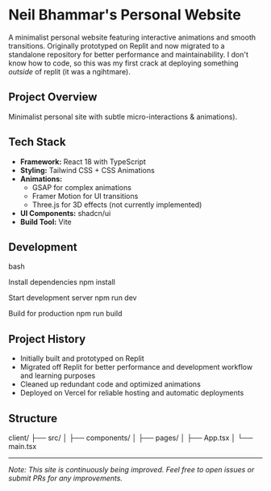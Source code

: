 # Neil Bhammar's Personal Website

A minimalist personal website featuring interactive animations and smooth transitions. Originally prototyped on Replit and now migrated to a standalone repository for better performance and maintainability. I don't know how to code, so this was my first crack at deploying something _outside_ of replit (it was a ngihtmare).

## Project Overview
Minimalist personal site with subtle micro-interactions & animations).

## Tech Stack
- **Framework:** React 18 with TypeScript
- **Styling:** Tailwind CSS + CSS Animations
- **Animations:** 
  - GSAP for complex animations
  - Framer Motion for UI transitions
  - Three.js for 3D effects (not currently implemented)
- **UI Components:** shadcn/ui
- **Build Tool:** Vite

## Development

bash

Install dependencies
npm install

Start development server
npm run dev

Build for production
npm run build

## Project History
- Initially built and prototyped on Replit
- Migrated off Replit for better performance and development workflow and learning purposes
- Cleaned up redundant code and optimized animations
- Deployed on Vercel for reliable hosting and automatic deployments

## Structure

client/
├── src/
│ ├── components/
│ ├── pages/
│ ├── App.tsx
│ └── main.tsx

---
*Note: This site is continuously being improved. Feel free to open issues or submit PRs for any improvements.*

